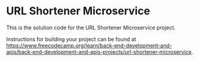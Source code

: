 # URL Shortener Microservice

This is the solution code for the URL Shortener Microservice project. 

Instructions for building your project can be found at https://www.freecodecamp.org/learn/back-end-development-and-apis/back-end-development-and-apis-projects/url-shortener-microservice.
